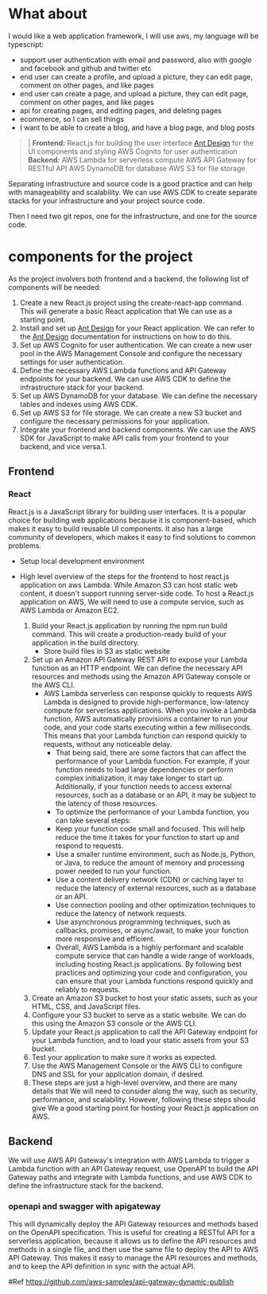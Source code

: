 # What about
I would like a web application framework, I will use aws, my language will be typescript:
- support user authentication with email and password, also with google and facebook and github and twitter etc
- end user can create a profile, and upload a picture, they can edit page, comment on other pages, and like pages
- end user can create a page, and upload a picture, they can edit page, comment on other pages, and like pages
- api for creating pages, and editing pages, and deleting pages
- ecommerce, so I can sell things
- I want to be able to create a blog, and have a blog page, and blog posts

> |
    **Frontend:**
    React.js for building the user interface
    [Ant Design](https://ant.design/) for the UI components and styling
    AWS Cognito for user authentication
    **Backend:**
    AWS Lambda for serverless compute
    AWS API Gateway for RESTful API
    AWS DynamoDB for database
    AWS S3 for file storage

Separating infrastructure and source code is a good practice and can help with manageability and scalability. We can use AWS CDK to create separate stacks for your infrastructure and your project source code.

Then I need two git repos, one for the infrastructure, and one for the source code.

# components for the project
As the project involvers both frontend and a backend, the following list of components will be needed:

1. Create a new React.js project using the create-react-app command. This will generate a basic React application that We can use as a starting point.
1. Install and set up [Ant Design](https://ant.design/) for your React application. We can refer to the [Ant Design](https://ant.design/) documentation for instructions on how to do this.
1. Set up AWS Cognito for user authentication. We can create a new user pool in the AWS Management Console and configure the necessary settings for user authentication.
1. Define the necessary AWS Lambda functions and API Gateway endpoints for your backend. We can use AWS CDK to define the infrastructure stack for your backend.
1. Set up AWS DynamoDB for your database. We can define the necessary tables and indexes using AWS CDK.
1. Set up AWS S3 for file storage. We can create a new S3 bucket and configure the necessary permissions for your application.
1. Integrate your frontend and backend components. We can use the AWS SDK for JavaScript to make API calls from your frontend to your backend, and vice versa.1.

## Frontend
### React
React.js is a JavaScript library for building user interfaces. It is a popular choice for building web applications because it is component-based, which makes it easy to build reusable UI components. It also has a large community of developers, which makes it easy to find solutions to common problems.
- Setup local development environment


- High level overview of the steps for the frontend to host react.js application on aws Lambda:
While Amazon S3 can host static web content, it doesn't support running server-side code. To host a React.js application on AWS, We will need to use a compute service, such as AWS Lambda or Amazon EC2.
    1. Build your React.js application by running the npm run build command. This will create a production-ready build of your application in the build directory.
        - Store build files in S3 as static website
    1. Set up an Amazon API Gateway REST API to expose your Lambda function as an HTTP endpoint. We can define the necessary API resources and methods using the Amazon API Gateway console or the AWS CLI.
        - AWS Lambda serverless can response quickly to requests
            AWS Lambda is designed to provide high-performance, low-latency compute for serverless applications. When you invoke a Lambda function, AWS automatically provisions a container to run your code, and your code starts executing within a few milliseconds. This means that your Lambda function can respond quickly to requests, without any noticeable delay.
            -   That being said, there are some factors that can affect the performance of your Lambda function. For example, if your function needs to load large dependencies or perform complex initialization, it may take longer to start up. Additionally, if your function needs to access external resources, such as a database or an API, it may be subject to the latency of those resources.
            -   To optimize the performance of your Lambda function, you can take several steps:
            -   Keep your function code small and focused. This will help reduce the time it takes for your function to start up and respond to requests.
            -   Use a smaller runtime environment, such as Node.js, Python, or Java, to reduce the amount of memory and processing power needed to run your function.
            -   Use a content delivery network (CDN) or caching layer to reduce the latency of external resources, such as a database or an API.
            -   Use connection pooling and other optimization techniques to reduce the latency of network requests.
            -   Use asynchronous programming techniques, such as callbacks, promises, or async/await, to make your function more responsive and efficient.
            -   Overall, AWS Lambda is a highly performant and scalable compute service that can handle a wide range of workloads, including hosting React.js applications. By following best practices and optimizing your code and configuration, you can ensure that your Lambda functions respond quickly and reliably to requests.
    1. Create an Amazon S3 bucket to host your static assets, such as your HTML, CSS, and JavaScript files.
    1. Configure your S3 bucket to serve as a static website. We can do this using the Amazon S3 console or the AWS CLI.
    1. Update your React.js application to call the API Gateway endpoint for your Lambda function, and to load your static assets from your S3 bucket.
    1. Test your application to make sure it works as expected.
    1. Use the AWS Management Console or the AWS CLI to configure DNS and SSL for your application domain, if desired.
    1. These steps are just a high-level overview, and there are many details that We will need to consider along the way, such as security, performance, and scalability. However, following these steps should give We a good starting point for hosting your React.js application on AWS.

## Backend

We will use AWS API Gateway's integration with AWS Lambda to trigger a Lambda function with an API Gateway request, use OpenAPI to build the API Gateway paths and integrate with Lambda functions, and use AWS CDK to define the infrastructure stack for the backend.

### openapi and swagger with apigateway

 This will dynamically deploy the API Gateway resources and methods based on the OpenAPI specification. This is useful for creating a RESTful API for a serverless application, because it allows us to define the API resources and methods in a single file, and then use the same file to deploy the API to AWS API Gateway. This makes it easy to manage the API resources and methods, and to keep the API definition in sync with the actual API.

#Ref https://github.com/aws-samples/api-gateway-dynamic-publish

